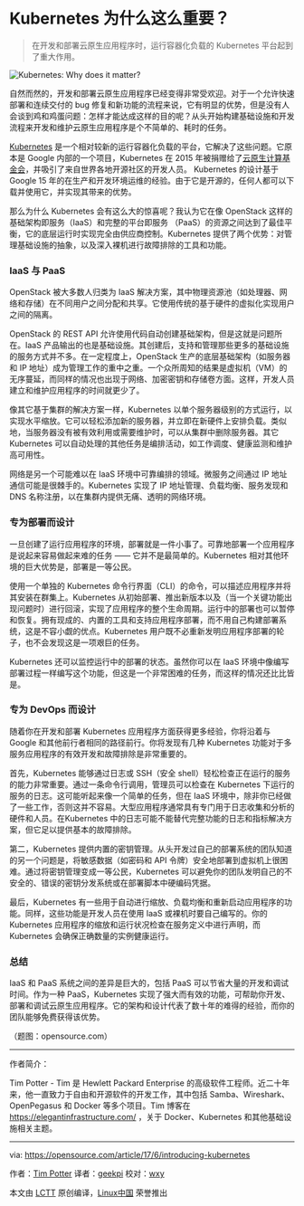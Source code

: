 Kubernetes 为什么这么重要？
============================================================

> 在开发和部署云原生应用程序时，运行容器化负载的 Kubernetes 平台起到了重大作用。

![Kubernetes: Why does it matter?](https://opensource.com/sites/default/files/styles/image-full-size/public/lead-images/freesoftwareway_law3.png?itok=wyze_0fV "Kubernetes: Why does it matter?")

自然而然的，开发和部署云原生应用程序已经变得非常受欢迎。对于一个允许快速部署和连续交付的 bug 修复和新功能的流程来说，它有明显的优势，但是没有人会谈到鸡和鸡蛋问题：怎样才能达成这样的目的呢？从头开始构建基础设施和开发流程来开发和维护云原生应用程序是个不简单的、耗时的任务。

[Kubernetes][3] 是一个相对较新的运行容器化负载的平台，它解决了这些问题。它原本是 Google 内部的一个项目，Kubernetes 在 2015 年被捐赠给了[云原生计算基金会][4]，并吸引了来自世界各地开源社区的开发人员。 Kubernetes 的设计基于 Google 15 年的在生产和开发环境运维的经验。由于它是开源的，任何人都可以下载并使用它，并实现其带来的优势。

那么为什么 Kubernetes 会有这么大的惊喜呢？我认为它在像 OpenStack 这样的基础架构即服务（IaaS）和完整的平台即服务 （PaaS）的资源之间达到了最佳平衡，它的底层运行时实现完全由供应商控制。Kubernetes 提供了两个优势：对管理基础设施的抽象，以及深入裸机进行故障排除的工具和功能。

### IaaS 与 PaaS

OpenStack 被大多数人归类为 IaaS 解决方案，其中物理资源池（如处理器、网络和存储）在不同用户之间分配和共享。它使用传统的基于硬件的虚拟化实现用户之间的隔离。

OpenStack 的 REST API 允许使用代码自动创建基础架构，但是这就是问题所在。IaaS 产品输出的也是基础设施。其创建后，支持和管理那些更多的基础设施的服务方式并不多。在一定程度上，OpenStack 生产的底层基础架构（如服务器和 IP 地址）成为管理工作的重中之重。一个众所周知的结果是虚拟机（VM）的无序蔓延，而同样的情况也出现于网络、加密密钥和存储卷方面。这样，开发人员建立和维护应用程序的时间就更少了。

像其它基于集群的解决方案一样，Kubernetes 以单个服务器级别的方式运行，以实现水平缩放。它可以轻松添加新的服务器，并立即在新硬件上安排负载。类似地，当服务器没有被有效利用或需要维护时，可以从集群中删除服务器。其它 Kubernetes 可以自动处理的其他任务是编排活动，如工作调度、健康监测和维护高可用性。

网络是另一个可能难以在 IaaS 环境中可靠编排的领域。微服务之间通过 IP 地址通信可能是很棘手的。Kubernetes 实现了 IP 地址管理、负载均衡、服务发现和 DNS 名称注册，以在集群内提供无痛、透明的网络环境。

### 专为部署而设计

一旦创建了运行应用程序的环境，部署就是一件小事了。可靠地部署一个应用程序是说起来容易做起来难的任务 —— 它并不是最简单的。Kubernetes 相对其他环境的巨大优势是，部署是一等公民。

使用一个单独的 Kubernetes 命令行界面（CLI）的命令，可以描述应用程序并将其安装在群集上。Kubernetes 从初始部署、推出新版本以及（当一个关键功能出现问题时）进行回滚，实现了应用程序的整个生命周期。运行中的部署也可以暂停和恢复。拥有现成的、内置的工具和支持应用程序部署，而不用自己构建部署系统，这是不容小觑的优点。Kubernetes 用户既不必重新发明应用程序部署的轮子，也不会发现这是一项艰巨的任务。

Kubernetes 还可以监控运行中的部署的状态。虽然你可以在 IaaS 环境中像编写部署过程一样编写这个功能，但这是一个非常困难的任务，而这样的情况还比比皆是。

### 专为 DevOps 而设计

随着你在开发和部署 Kubernetes 应用程序方面获得更多经验，你将沿着与 Google 和其他前行者相同的路径前行。你将发现有几种 Kubernetes 功能对于多服务应用程序的有效开发和故障排除是非常重要的。

首先，Kubernetes 能够通过日志或 SSH（安全 shell）轻松检查正在运行的服务的能力非常重要。通过一条命令行调用，管理员可以检查在 Kubernetes 下运行的服务的日志。这可能听起来像一个简单的任务，但在 IaaS 环境中，除非你已经做了一些工作，否则这并不容易。大型应用程序通常具有专门用于日志收集和分析的硬件和人员。在Kubernetes 中的日志可能不能替代完整功能的日志和指标解决方案，但它足以提供基本的故障排除。

第二，Kubernetes 提供内置的密钥管理。从头开发过自己的部署系统的团队知道的另一个问题是，将敏感数据（如密码和 API 令牌）安全地部署到虚拟机上很困难。通过将密钥管理变成一等公民，Kubernetes 可以避免你的团队发明自己的不安全的、错误的密钥分发系统或在部署脚本中硬编码凭据。

最后，Kubernetes 有一些用于自动进行缩放、负载均衡和重新启动应用程序的功能。同样，这些功能是开发人员在使用 IaaS 或裸机时要自己编写的。你的 Kubernetes 应用程序的缩放和运行状况检查在服务定义中进行声明，而 Kubernetes 会确保正确数量的实例健康运行。

### 总结

IaaS 和 PaaS 系统之间的差异是巨大的，包括 PaaS 可以节省大量的开发和调试时间。作为一种 PaaS，Kubernetes 实现了强大而有效的功能，可帮助你开发、部署和调试云原生应用程序。它的架构和设计代表了数十年的难得的经验，而你的团队能够免费获得该优势。


（题图：opensource.com）

--------------------------------------------------------------------------------

作者简介：

Tim Potter - Tim 是 Hewlett Packard Enterprise 的高级软件工程师。近二十年来，他一直致力于自由和开源软件的开发工作，其中包括 Samba、Wireshark、OpenPegasus 和 Docker 等多个项目。Tim 博客在 https://elegantinfrastructure.com/ ，关于 Docker、Kubernetes 和其他基础设施相关主题。

-----


via: https://opensource.com/article/17/6/introducing-kubernetes

作者：[Tim Potter][a]
译者：[geekpi](https://github.com/geekpi)
校对：[wxy](https://github.com/wxy)

本文由 [LCTT](https://github.com/LCTT/TranslateProject) 原创编译，[Linux中国](https://linux.cn/) 荣誉推出

[a]:https://opensource.com/users/tpot
[1]:https://opensource.com/article/17/6/introducing-kubernetes?rate=RPoUoHXYQXbTb7DHQCDsHgR1ZcfLSoquZ8xVZzfMtxM
[2]:https://opensource.com/user/63281/feed
[3]:https://kubernetes.io/
[4]:https://www.cncf.io/
[5]:https://opensource.com/users/tpot
